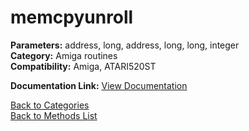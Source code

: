 # memcpyunroll

**Parameters:** address, long, address, long, long, integer  
**Category:** Amiga routines  
**Compatibility:** Amiga, ATARI520ST  

**Documentation Link:** [View Documentation](https://github.com/leuat/TRSE/raw/master/resources/text/help/m/memcpyunroll.rtf)

[Back to Categories](../categories/amiga_routines.md)  
[Back to Methods List](../../SUMMARY.md)
